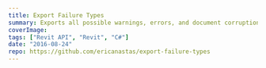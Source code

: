 ```yaml
---
title: Export Failure Types
summary: Exports all possible warnings, errors, and document corruptions types in Revit to a CSV file.
coverImage:
tags: ["Revit API", "Revit", "C#"]
date: "2016-08-24"
repo: https://github.com/ericanastas/export-failure-types
---
```


